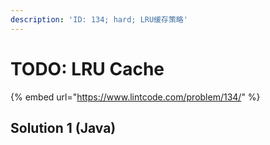```yaml
---
description: 'ID: 134; hard; LRU缓存策略'
---
```


# TODO: LRU Cache

{% embed url="https://www.lintcode.com/problem/134/" %}

## Solution 1 \(Java\)

```java

```

